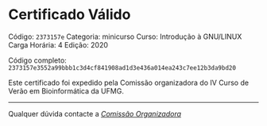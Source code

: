 # Certificado Válido

Código: `2373157e`
Categoria: minicurso
Curso: Introdução à GNU/LINUX
Carga Horária: 4
Edição: 2020


Código completo: `2373157e3552a99bbb1c3d4cf841908ad1d3e436a014ea243c7ee12b3da9bd20`


Este certificado foi expedido pela Comissão organizadora do IV Curso de Verão em Bioinformática da UFMG.

----

Qualquer dúvida contacte a [_Comissão Organizadora_](<mailto:cursobioinfoufmg@gmail.com$subject=[Certificados]>)

